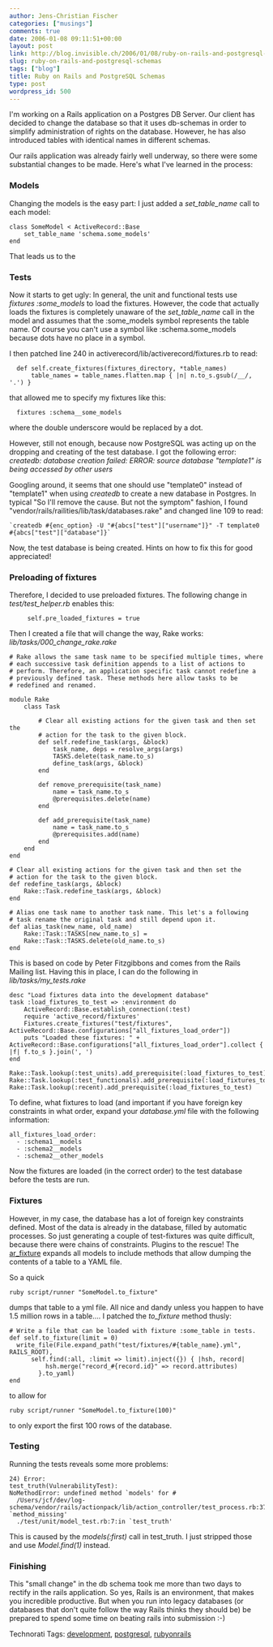 ```yaml
---
author: Jens-Christian Fischer
categories: ["musings"]
comments: true
date: 2006-01-08 09:11:51+00:00
layout: post
link: http://blog.invisible.ch/2006/01/08/ruby-on-rails-and-postgresql-schemas/
slug: ruby-on-rails-and-postgresql-schemas
tags: ["blog"]
title: Ruby on Rails and PostgreSQL Schemas
type: post
wordpress_id: 500
---
```


I'm working on a Rails application on a Postgres DB Server. Our client has decided to change the database so that it uses db-schemas in order to simplify administration of rights on the database. However, he has also introduced tables with identical names in different schemas.

Our rails application was already fairly well underway, so there were some substantial changes to be made. Here's what I've learned in the process:

### Models ###
Changing the models is the easy part: I just added a *set_table_name* call to each model:

    class SomeModel < ActiveRecord::Base
        set_table_name 'schema.some_models'
    end

That leads us to the 

### Tests ###

Now it starts to get ugly: In general, the unit and functional tests use *fixtures :some_models* to load the fixtures. However, the code that actually loads the fixtures is completely unaware of the *set_table_name* call in the model and assumes that the :some_models symbol represents the table name. Of course you can't use a symbol like :schema.some_models because dots have no place in a symbol.

I then patched line 240 in activerecord/lib/activerecord/fixtures.rb to read:

      def self.create_fixtures(fixtures_directory, *table_names)
          table_names = table_names.flatten.map { |n| n.to_s.gsub(/__/, '.') }
    
that allowed me to specify my fixtures like this:

      fixtures :schema__some_models

where the double underscore would be replaced by a dot.

However, still not enough, because now PostgreSQL was acting up on the dropping and creating of the test database. I got the following error: *createdb: database creation failed: ERROR:  source database "template1" is being accessed by other users*

Googling around, it seems that one should use "template0" instead of "template1" when using *createdb* to create a new database in Postgres. In typical "So I'll remove the cause. But not the symptom" fashion, I found "vendor/rails/railities/lib/task/databases.rake" and changed line 109 to read:

    `createdb #{enc_option} -U "#{abcs["test"]["username"]}" -T template0 #{abcs["test"]["database"]}`
 
Now, the test database is being created. Hints on how to fix this for good appreciated!

### Preloading of fixtures ###

Therefore, I decided to use preloaded fixtures. The following change in *test/test_helper.rb* enables this:

         self.pre_loaded_fixtures = true

Then I created a file that will change the way, Rake works: *lib/tasks/000_change_rake.rake*

    # Rake allows the same task name to be specified multiple times, where 
    # each successive task definition appends to a list of actions to 
    # perform. Therefore, an application specific task cannot redefine a 
    # previously defined task. These methods here allow tasks to be 
    # redefined and renamed. 

    module Rake 
        class Task 

            # Clear all existing actions for the given task and then set the 
            # action for the task to the given block. 
            def self.redefine_task(args, &block) 
                task_name, deps = resolve_args(args) 
                TASKS.delete(task_name.to_s) 
                define_task(args, &block) 
            end 
        
            def remove_prerequisite(task_name) 
                name = task_name.to_s 
                @prerequisites.delete(name) 
            end
        
            def add_prerequisite(task_name)
                name = task_name.to_s
                @prerequisites.add(name)
            end
        end 
    end 
    
    # Clear all existing actions for the given task and then set the 
    # action for the task to the given block. 
    def redefine_task(args, &block) 
        Rake::Task.redefine_task(args, &block) 
    end 
    
    # Alias one task name to another task name. This let's a following 
    # task rename the original task and still depend upon it. 
    def alias_task(new_name, old_name) 
        Rake::Task::TASKS[new_name.to_s] = 
        Rake::Task::TASKS.delete(old_name.to_s) 
    end 

This is based on code by Peter Fitzgibbons and comes from the Rails Mailing list. Having this in place, I can do the following in *lib/tasks/my_tests.rake*

    
    desc "Load fixtures data into the development database"
    task :load_fixtures_to_test => :environment do
        ActiveRecord::Base.establish_connection(:test)
        require 'active_record/fixtures'
        Fixtures.create_fixtures("test/fixtures", ActiveRecord::Base.configurations["all_fixtures_load_order"])
        puts "Loaded these fixtures: " + ActiveRecord::Base.configurations["all_fixtures_load_order"].collect { |f| f.to_s }.join(', ')
    end

    Rake::Task.lookup(:test_units).add_prerequisite(:load_fixtures_to_test) 
    Rake::Task.lookup(:test_functionals).add_prerequisite(:load_fixtures_to_test) 
    Rake::Task.lookup(:recent).add_prerequisite(:load_fixtures_to_test) 

To define, what fixtures to load (and important if you have foreign key constraints in what order, expand your *database.yml* file with the following information:

    all_fixtures_load_order:
      - :schema1__models
      - :schema2__models
      - :schema2__other_models


Now the fixtures are loaded (in the correct order) to the test database before the tests are run.

### Fixtures ###

However, in my case, the database has a lot of foreign key constraints defined. Most of the data is already in the database, filled by automatic processes. So just generating a couple of test-fixtures was quite difficult, because there were chains of constraints. Plugins to the rescue! The [ar_fixture][1] expands all models to include methods that allow dumping the contents of a table to a YAML file.

So a quick
 
    ruby script/runner "SomeModel.to_fixture"

dumps that table to a yml file. All nice and dandy unless you happen to have 1.5 million rows in a table.... I patched the *to_fixture* method thusly:

    # Write a file that can be loaded with fixture :some_table in tests.
    def self.to_fixture(limit = 0)
      write_file(File.expand_path("test/fixtures/#{table_name}.yml", RAILS_ROOT), 
          self.find(:all, :limit => limit).inject({}) { |hsh, record| 
              hsh.merge("record_#{record.id}" => record.attributes) 
            }.to_yaml)
    end

to allow for 

    ruby script/runner "SomeModel.to_fixture(100)"

to only export the first 100 rows of the database.

### Testing ###


Running the tests reveals some more problems:

    24) Error:
    test_truth(VulnerabilityTest):
    NoMethodError: undefined method `models' for #
      /Users/jcf/dev/log-schema/vendor/rails/actionpack/lib/action_controller/test_process.rb:377:in `method_missing'
      ./test/unit/model_test.rb:7:in `test_truth'

This is caused by the *models(:first)* call in test_truth. I just stripped those and use *Model.find(1)* instead.

### Finishing ###

This "small change" in the db schema took me more than two days to rectify in the rails application. So yes, Rails is an environment, that makes you incredible productive. But when you run into legacy databases (or databases that don't quite follow the way Rails thinks they should be) be prepared to spend some time on beating rails into submission :-)


[1]: http://nubyonrails.topfunky.com/articles/2005/12/27/dump-or-slurp-yaml-reference-data


Technorati Tags: [development](http://www.technorati.com/tag/development), [postgresql](http://www.technorati.com/tag/postgresql), [rubyonrails](http://www.technorati.com/tag/rubyonrails)
